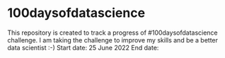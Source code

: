 # 100daysofdatascience
This repository is created to track a progress of #100daysofdatascience challenge. I am taking the challenge to improve my skills and be a better data scientist :-) 
Start date: 25 June 2022
End date: 
